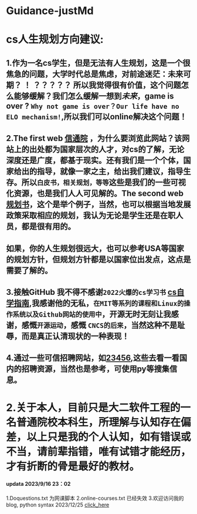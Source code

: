 # Guidance-justMd
# **cs人生规划方向建议:**
## 1.作为一名cs学生，但是无法有人生规划，这是一个很焦急的问题，大学时代总是焦虑，对前途迷茫：**未来可期？ ！ ？？？？？** 所以我觉得很有价值，这个问题怎么能够缓解？我们怎么缓解一想到*未来*，game is over ? `Why not game is over？Our life have no ELO mechanism!`,所以我们可以online解决这个问题！
## 2.The first web [信通院](http://www.caict.ac.cn) ，为什么要浏览此网站？该网站上的出处都为国家层次的人才，对cs的了解，无论深度还是广度，都基于现实。还有我们是一个个体，国家给出的指导，就像一家之主，给出我们建议，指导生存。所以`白皮书，相关规划，等等`这些是我们的一些可视化资源，也是我们人人可见解的。The second web [规划书](https://www.gov.cn/xinwen/2021-03/13/content_5592681.htm)，这个是举个例子，当然，也可以根据当地发展政策采取相应的规划，我认为无论是学生还是在职人员，都是很有用的。
## **如果，你的人生规划很远大，也可以参考USA等国家的规划方针，但规划方针都是以国家位出发点，这点是需要了解的。**
## 3.接触GitHub 我不得不感谢`2022火爆的cs学习书` [cs自学指南](https://csdiy.wiki/),我感谢他的无私，`在MIT等系列的课程和Linux的操作系统以及Github网站的使用中`，**开源**无时无刻让我感谢，感慨`开源运动`，感慨 `CNCS的后来`，当然这种不是耻辱，而是真正认清现状的一种表现！
## 4.通过一些可信招聘网站，如[23456](https://www.ncss.cn/),这些去看一看国内的招聘资源，当然也是参考，可使用py等搜集信息。
# **2.关于本人，目前只是大二软件工程的一名普通院校本科生，所理解与认知存在偏差，以上只是我的个人认知，如有错误或不当，请前辈指错，唯有试错才能经历，才有折断的骨是最好的教材。**
####                                                                                                    updata 2023/9/16 23：02
1.Doquestions.txt 为网课脚本
2.online-courses.txt 已经失效
3.欢迎访问我的 blog, python syntax 2023/12/25 [click_here](https://laumoyu.blogspot.com/)
